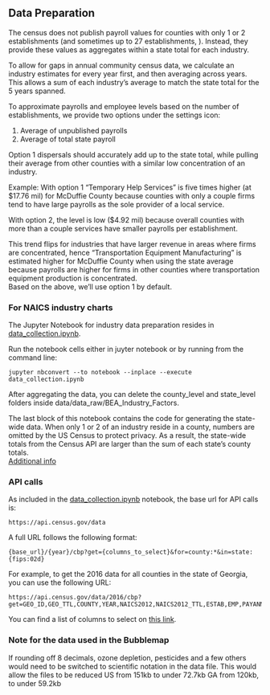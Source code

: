 ## Data Preparation 

The census does not publish payroll values for counties with only 1 or 2 establishments (and sometimes up to 27 establishments, ). Instead, they provide these values as aggregates within a state total for each industry.  

To allow for gaps in annual community census data, we calculate an industry estimates for every year first, and then averaging across years. This allows a sum of each industry’s average to match the state total for the 5 years spanned.  

To approximate payrolls and employee levels based on the number of establishments, we provide two options under the settings icon:  

1. Average of unpublished payrolls  
2. Average of total state payroll  

Option 1 dispersals should accurately add up to the state total, while pulling their average from other counties with a similar low concentration of an industry.  

Example: With option 1 “Temporary Help Services” is five times higher (at $17.76 mil) for McDuffie County because counties with only a couple firms tend to have large payrolls as the sole provider of a local service.  

With option 2, the level is low ($4.92 mil) because overall counties with more than a couple services have smaller payrolls per establishment.  

This trend flips for industries that have larger revenue in areas where firms are concentrated, hence “Transportation Equipment Manufacturing” is estimated higher for McDuffie County when using the state average because payrolls are higher for firms in other counties where transportation equipment production is concentrated.  
Based on the above, we’ll use option 1 by default.  


### For NAICS industry charts

The Jupyter Notebook for industry data preparation resides in [data_collection.ipynb](data_collection.ipynb).  

Run the notebook cells either in juyter notebook or by running from the command line:

	jupyter nbconvert --to notebook --inplace --execute data_collection.ipynb

After aggregating the data, you can delete the county\_level and state\_level folders inside data/data_raw/BEA\_Industry\_Factors.  

The last block of this notebook contains the code for generating the state-wide data. When only 1 or 2 of an industry reside in a county, numbers are omitted by the US Census to protect privacy. As a result, the state-wide totals from the Census API are larger than the sum of each state’s county totals.  
[Additional info](https://github.com/modelearth/community/issues/9)  
### API calls
As included in the [data_collection.ipynb](data_collection.ipynb) notebook, the base url for API calls is:

	https://api.census.gov/data

A full URL follows the following format:

	{base_url}/{year}/cbp?get={columns_to_select}&for=county:*&in=state:{fips:02d}

For example, to get the 2016 data for all counties in the state of Georgia, you can use the following URL:

	https://api.census.gov/data/2016/cbp?get=GEO_ID,GEO_TTL,COUNTY,YEAR,NAICS2012,NAICS2012_TTL,ESTAB,EMP,PAYANN&for=county:*&in=state:13

You can find a list of columns to select on [this link](https://api.census.gov/data/2016/cbp/variables.html).
### Note for the data used in the Bubblemap
If rounding off 8 decimals, ozone depletion, pesticides and a few others would need to be switched to scientific notation in the data file. This would allow the files to be reduced
US from 151kb to under 72.7kb
GA from 120kb, to under 59.2kb
